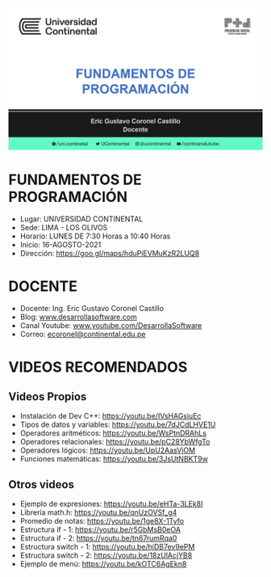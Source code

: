 ![FUNDAMENTOS DE PROGRAMACIÓN](https://raw.githubusercontent.com/gcoronelc/UC-2020-20-15795/main/img/curso.png)

# FUNDAMENTOS DE PROGRAMACIÓN

- Lugar: UNIVERSIDAD CONTINENTAL
- Sede: LIMA - LOS OLIVOS
- Horario: LUNES DE 7:30 Horas a 10:40 Horas
- Inicio: 16-AGOSTO-2021
- Dirección: https://goo.gl/maps/hduPiEVMuKzR2LUQ8


# DOCENTE

- Docente: Ing. Eric Gustavo Coronel Castillo
- Blog: www.desarrollasoftware.com
- Canal Youtube: www.youtube.com/DesarrollaSoftware
- Correo: ecoronel@continental.edu.pe


# VIDEOS RECOMENDADOS

## Videos Propios

- Instalación de Dev C++: https://youtu.be/IVsHAGsjuEc
- Tipos de datos y variables: https://youtu.be/7dJCdLHVE1U
- Operadores aritméticos: https://youtu.be/WsPtnDRAhLs
- Operadores relacionales: https://youtu.be/pC28YbWfgTo
- Operadores lógicos: https://youtu.be/UpU2AasVjOM
- Funciones matemáticas: https://youtu.be/3JsUtNBKT9w


## Otros videos

- Ejemplo de expresiones: https://youtu.be/eHTa-3LEk8I
- Librería math.h: https://youtu.be/qnUzOVSf_g4
- Promedio de notas: https://youtu.be/1ge8X-1Tyfo
- Estructura if - 1: https://youtu.be/r5GbMsB0eOA
- Estructura if - 2: https://youtu.be/tn67rumRqa0
- Estructura switch - 1: https://youtu.be/hjDB7ev9ePM
- Estructura switch - 2: https://youtu.be/18zUlAcjYB8
- Ejemplo de menú: https://youtu.be/kOTC6AgEkn8

